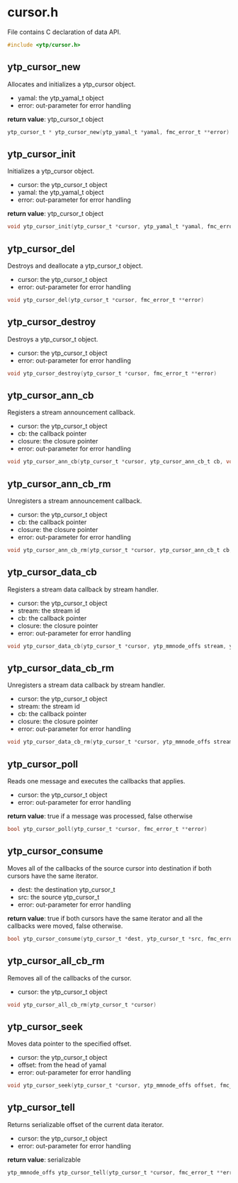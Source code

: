 # cursor.h

File contains C declaration of data API.

```c
#include <ytp/cursor.h>
```

## ytp_cursor_new

Allocates and initializes a ytp_cursor object. 
- yamal: the ytp_yamal_t object
- error: out-parameter for error handling

**return value**: ytp_cursor_t object

```c
ytp_cursor_t * ytp_cursor_new(ytp_yamal_t *yamal, fmc_error_t **error)
```

## ytp_cursor_init

Initializes a ytp_cursor object. 
- cursor: the ytp_cursor_t object
- yamal: the ytp_yamal_t object
- error: out-parameter for error handling

**return value**: ytp_cursor_t object

```c
void ytp_cursor_init(ytp_cursor_t *cursor, ytp_yamal_t *yamal, fmc_error_t **error)
```

## ytp_cursor_del

Destroys and deallocate a ytp_cursor_t object. 
- cursor: the ytp_cursor_t object
- error: out-parameter for error handling

```c
void ytp_cursor_del(ytp_cursor_t *cursor, fmc_error_t **error)
```

## ytp_cursor_destroy

Destroys a ytp_cursor_t object. 
- cursor: the ytp_cursor_t object
- error: out-parameter for error handling

```c
void ytp_cursor_destroy(ytp_cursor_t *cursor, fmc_error_t **error)
```

## ytp_cursor_ann_cb

Registers a stream announcement callback. 
- cursor: the ytp_cursor_t object
- cb: the callback pointer
- closure: the closure pointer
- error: out-parameter for error handling

```c
void ytp_cursor_ann_cb(ytp_cursor_t *cursor, ytp_cursor_ann_cb_t cb, void *closure, fmc_error_t **error)
```

## ytp_cursor_ann_cb_rm

Unregisters a stream announcement callback. 
- cursor: the ytp_cursor_t object
- cb: the callback pointer
- closure: the closure pointer
- error: out-parameter for error handling

```c
void ytp_cursor_ann_cb_rm(ytp_cursor_t *cursor, ytp_cursor_ann_cb_t cb, void *closure, fmc_error_t **error)
```

## ytp_cursor_data_cb

Registers a stream data callback by stream handler. 
- cursor: the ytp_cursor_t object
- stream: the stream id
- cb: the callback pointer
- closure: the closure pointer
- error: out-parameter for error handling

```c
void ytp_cursor_data_cb(ytp_cursor_t *cursor, ytp_mmnode_offs stream, ytp_cursor_data_cb_t cb, void *closure, fmc_error_t **error)
```

## ytp_cursor_data_cb_rm

Unregisters a stream data callback by stream handler. 
- cursor: the ytp_cursor_t object
- stream: the stream id
- cb: the callback pointer
- closure: the closure pointer
- error: out-parameter for error handling

```c
void ytp_cursor_data_cb_rm(ytp_cursor_t *cursor, ytp_mmnode_offs stream, ytp_cursor_data_cb_t cb, void *closure, fmc_error_t **error)
```

## ytp_cursor_poll

Reads one message and executes the callbacks that applies. 
- cursor: the ytp_cursor_t object
- error: out-parameter for error handling

**return value**: true if a message was processed, false otherwise

```c
bool ytp_cursor_poll(ytp_cursor_t *cursor, fmc_error_t **error)
```

## ytp_cursor_consume

Moves all of the callbacks of the source cursor into destination if both cursors have the same iterator. 
- dest: the destination ytp_cursor_t
- src: the source ytp_cursor_t
- error: out-parameter for error handling

**return value**: true if both cursors have the same iterator and all the callbacks were moved, false otherwise.

```c
bool ytp_cursor_consume(ytp_cursor_t *dest, ytp_cursor_t *src, fmc_error_t **error)
```

## ytp_cursor_all_cb_rm

Removes all of the callbacks of the cursor. 
- cursor: the ytp_cursor_t object

```c
void ytp_cursor_all_cb_rm(ytp_cursor_t *cursor)
```

## ytp_cursor_seek

Moves data pointer to the specified offset. 
- cursor: the ytp_cursor_t object
- offset: from the head of yamal
- error: out-parameter for error handling

```c
void ytp_cursor_seek(ytp_cursor_t *cursor, ytp_mmnode_offs offset, fmc_error_t **error)
```

## ytp_cursor_tell

Returns serializable offset of the current data iterator. 
- cursor: the ytp_cursor_t object
- error: out-parameter for error handling

**return value**: serializable

```c
ytp_mmnode_offs ytp_cursor_tell(ytp_cursor_t *cursor, fmc_error_t **error)
```

